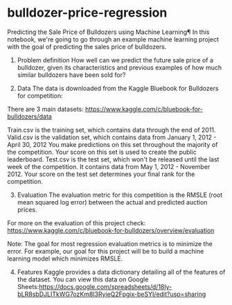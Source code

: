 # bulldozer-price-regression
Predicting the Sale Price of Bulldozers using Machine Learning¶
In this notebook, we're going to go through an example machine learning project with the goal of predicting the sales price of bulldozers.

1. Problem definition
How well can we predict the future sale price of a bulldozer, given its characteristics and previous examples of how much similar bulldozers have been sold for?

2. Data
The data is downloaded from the Kaggle Bluebook for Bulldozers for competition:

There are 3 main datasets: https://www.kaggle.com/c/bluebook-for-bulldozers/data

Train.csv is the training set, which contains data through the end of 2011.
Valid.csv is the validation set, which contains data from January 1, 2012 - April 30, 2012 You make predictions on this set throughout the majority of the competition. Your score on this set is used to create the public leaderboard.
Test.csv is the test set, which won't be released until the last week of the competition. It contains data from May 1, 2012 - November 2012. Your score on the test set determines your final rank for the competition.

3. Evaluation
The evaluation metric for this competition is the RMSLE (root mean squared log error) between the actual and predicted auction prices.

For more on the evaluation of this project check: https://www.kaggle.com/c/bluebook-for-bulldozers/overview/evaluation

Note: The goal for most regression evaluation metrics is to minimize the error. For example, our goal for this project will be to build a machine learning model which minimizes RMSLE.

4. Features
Kaggle provides a data dictionary detailing all of the features of the dataset. You can view this data on Google Sheets:https://docs.google.com/spreadsheets/d/18ly-bLR8sbDJLITkWG7ozKm8l3RyieQ2Fpgix-beSYI/edit?usp=sharing
